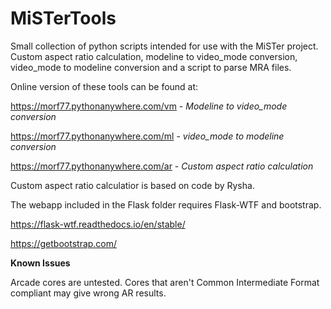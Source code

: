 # MiSTerTools
Small collection of python scripts intended for use with the MiSTer project.  Custom aspect ratio calculation, modeline to video_mode conversion, video_mode to modeline conversion and a script to parse MRA files.

Online version of these tools can be found at:

https://morf77.pythonanywhere.com/vm - *Modeline to video_mode conversion*<br>

https://morf77.pythonanywhere.com/ml - *video_mode to modeline conversion*<br>

https://morf77.pythonanywhere.com/ar - *Custom aspect ratio calculation*

Custom aspect ratio calculatior is based on code by Rysha.

The webapp included in the Flask folder requires Flask-WTF and bootstrap.

https://flask-wtf.readthedocs.io/en/stable/

https://getbootstrap.com/


**Known Issues** 

Arcade cores are untested.  Cores that aren't Common Intermediate Format compliant may give wrong AR results.
